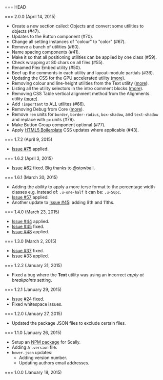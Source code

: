 === HEAD

=== 2.0.0 (April 14, 2015)

- Create a new section called: Objects and convert some utilities to objects (#47).
- Updates to the Button component (#70).
- Change all setting instances of "colour" to "color" (#67).
- Remove a bunch of utilities (#60).
- Name spacing components (#41).
- Make it so that all positioning utilities can be applied by one class (#59).
- Check wrapping at 80 chars on all files (#55).
- Renamed Flex Embed utility (#50).
- Beef up the comments in each utility and layout-module partials (#36).
- Updating the CSS for the GPU accelerated utility ([more](https://github.com/chris-pearce/scally/commit/06cdda525958fa5d4c296f8f6655e5aae6526596)).
- Removing colour and line-height utilities from the Text utility ([more](https://github.com/chris-pearce/scally/commit/b807ba55189391d9522cc712b63d0993875c4cd1)).
- Listing all the utility selectors in the intro comment blocks ([more](https://github.com/chris-pearce/scally/commit/06cdda525958fa5d4c296f8f6655e5aae6526596)).
- Removing CSS Table vertical alignment method from the Alignments utility ([more](https://github.com/chris-pearce/scally/commit/cfb41db0cf982b28fad568e0f84eae79a4da1d15)).
- Add `!important` to ALL utilites (#66).
- Removing Debug from Core ([more](https://github.com/chris-pearce/scally/commit/058713cd9fa5e7909ce62e9db06059a47731335e)).
- Remove `rem` units for `border`, `border-radius`, `box-shadow`, and `text-shadow` and replace with `px` units (#79).
- Make Button Group component optional (#77).
- Apply [HTML5 Boilerplate](https://github.com/h5bp/html5-boilerplate) CSS updates where applicable (#43).

=== 1.7.2 (April 9, 2015)

- [Issue #75](https://github.com/chris-pearce/scally/issues/75) applied.

=== 1.6.2 (April 3, 2015)

- [Issue #62](https://github.com/chris-pearce/scally/issues/62) fixed. Big
  thanks to @stowball.

=== 1.6.1 (March 30, 2015)

- Adding the ability to apply a more terse format to the percentage width
  classes e.g. instead of: `.u-one-half` it can be: `.u-50pc`.
- [Issue #57](https://github.com/chris-pearce/scally/issues/57) applied.
- Another update to
  [Issue #45](https://github.com/chris-pearce/scally/issues/45): adding 9th and
  11ths.

=== 1.4.0 (March 23, 2015)

- [Issue #44](https://github.com/chris-pearce/scally/issues/44) applied.
- [Issue #45](https://github.com/chris-pearce/scally/issues/45) fixed.
- [Issue #48](https://github.com/chris-pearce/scally/issues/48) applied.

=== 1.3.0 (March 2, 2015)

- [Issue #37](https://github.com/chris-pearce/scally/issues/37) fixed.
- [Issue #33](https://github.com/chris-pearce/scally/issues/33) applied.

=== 1.2.2 (January 31, 2015)

- Fixed a bug where the **Text** utility was using an incorrect *apply at
  breakpoints* setting.

=== 1.2.1 (January 29, 2015)

- [Issue #24](https://github.com/chris-pearce/scally/issues/24) fixed.
- Fixed whitespace issues.

=== 1.2.0 (January 27, 2015)

- Updated the package JSON files to exclude certain files.

=== 1.1.0 (January 26, 2015)

- Setup an [NPM package](https://www.npmjs.com/package/scally) for Scally.
- Adding a `.version` file.
- `bower.json` updates:
  - Adding version number.
  - Updating authors email addresses.

=== 1.0.0 (January 18, 2015)